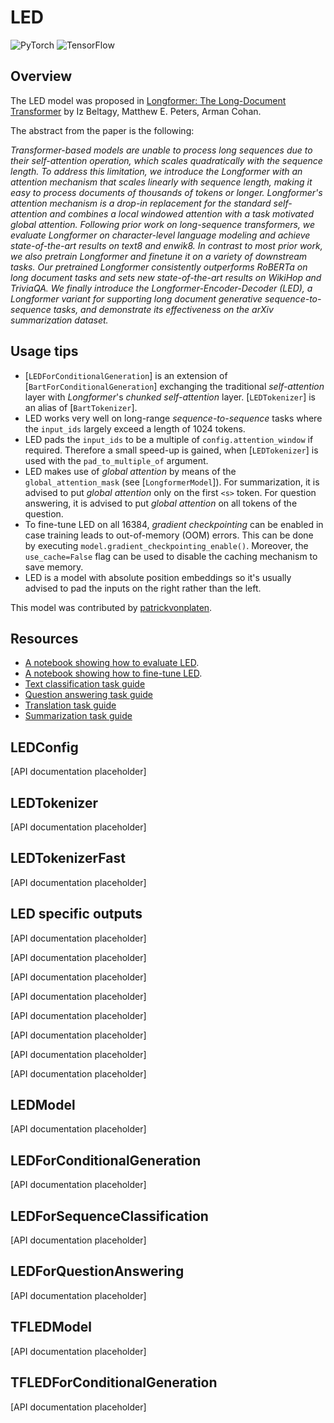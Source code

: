 <!--Copyright 2020 The HuggingFace Team. All rights reserved.

Licensed under the Apache License, Version 2.0 (the "License"); you may not use this file except in compliance with
the License. You may obtain a copy of the License at

http://www.apache.org/licenses/LICENSE-2.0

Unless required by applicable law or agreed to in writing, software distributed under the License is distributed on
an "AS IS" BASIS, WITHOUT WARRANTIES OR CONDITIONS OF ANY KIND, either express or implied. See the License for the
specific language governing permissions and limitations under the License.

⚠️ Note that this file is in Markdown but contain specific syntax for our doc-builder (similar to MDX) that may not be
rendered properly in your Markdown viewer.

-->

# LED

<div class="flex flex-wrap space-x-1">
<img alt="PyTorch" src="https://img.shields.io/badge/PyTorch-DE3412?style=flat&logo=pytorch&logoColor=white">
<img alt="TensorFlow" src="https://img.shields.io/badge/TensorFlow-FF6F00?style=flat&logo=tensorflow&logoColor=white">
</div>

## Overview

The LED model was proposed in [Longformer: The Long-Document Transformer](https://arxiv.org/abs/2004.05150) by Iz
Beltagy, Matthew E. Peters, Arman Cohan.

The abstract from the paper is the following:

*Transformer-based models are unable to process long sequences due to their self-attention operation, which scales
quadratically with the sequence length. To address this limitation, we introduce the Longformer with an attention
mechanism that scales linearly with sequence length, making it easy to process documents of thousands of tokens or
longer. Longformer's attention mechanism is a drop-in replacement for the standard self-attention and combines a local
windowed attention with a task motivated global attention. Following prior work on long-sequence transformers, we
evaluate Longformer on character-level language modeling and achieve state-of-the-art results on text8 and enwik8. In
contrast to most prior work, we also pretrain Longformer and finetune it on a variety of downstream tasks. Our
pretrained Longformer consistently outperforms RoBERTa on long document tasks and sets new state-of-the-art results on
WikiHop and TriviaQA. We finally introduce the Longformer-Encoder-Decoder (LED), a Longformer variant for supporting
long document generative sequence-to-sequence tasks, and demonstrate its effectiveness on the arXiv summarization
dataset.*

## Usage tips

- [`LEDForConditionalGeneration`] is an extension of
  [`BartForConditionalGeneration`] exchanging the traditional *self-attention* layer with
  *Longformer*'s *chunked self-attention* layer. [`LEDTokenizer`] is an alias of
  [`BartTokenizer`].
- LED works very well on long-range *sequence-to-sequence* tasks where the `input_ids` largely exceed a length of
  1024 tokens.
- LED pads the `input_ids` to be a multiple of `config.attention_window` if required. Therefore a small speed-up is
  gained, when [`LEDTokenizer`] is used with the `pad_to_multiple_of` argument.
- LED makes use of *global attention* by means of the `global_attention_mask` (see
  [`LongformerModel`]). For summarization, it is advised to put *global attention* only on the first
  `<s>` token. For question answering, it is advised to put *global attention* on all tokens of the question.
- To fine-tune LED on all 16384, *gradient checkpointing* can be enabled in case training leads to out-of-memory (OOM)
  errors. This can be done by executing `model.gradient_checkpointing_enable()`. 
 Moreover, the `use_cache=False`
  flag can be used to disable the caching mechanism to save memory.
- LED is a model with absolute position embeddings so it's usually advised to pad the inputs on the right rather than
  the left.

This model was contributed by [patrickvonplaten](https://huggingface.co/patrickvonplaten).

## Resources

- [A notebook showing how to evaluate LED](https://colab.research.google.com/drive/12INTTR6n64TzS4RrXZxMSXfrOd9Xzamo?usp=sharing).
- [A notebook showing how to fine-tune LED](https://colab.research.google.com/drive/12LjJazBl7Gam0XBPy_y0CTOJZeZ34c2v?usp=sharing).
- [Text classification task guide](../tasks/sequence_classification)
- [Question answering task guide](../tasks/question_answering)
- [Translation task guide](../tasks/translation)
- [Summarization task guide](../tasks/summarization)

## LEDConfig

[API documentation placeholder]

## LEDTokenizer

[API documentation placeholder]

## LEDTokenizerFast

[API documentation placeholder]

## LED specific outputs

[API documentation placeholder]

[API documentation placeholder]

[API documentation placeholder]

[API documentation placeholder]

[API documentation placeholder]

[API documentation placeholder]

[API documentation placeholder]

[API documentation placeholder]

<frameworkcontent>
<pt>

## LEDModel

[API documentation placeholder]

## LEDForConditionalGeneration

[API documentation placeholder]

## LEDForSequenceClassification

[API documentation placeholder]

## LEDForQuestionAnswering

[API documentation placeholder]

</pt>
<tf>

## TFLEDModel

[API documentation placeholder]

## TFLEDForConditionalGeneration

[API documentation placeholder]

</tf>
</frameworkcontent>



